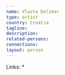 ```yaml
---
name: Vlasta Delimar
type: artist
country: Croatia
tagline:
description:
related-persons: 
connections:
layout: person
---
```

Links:
*

